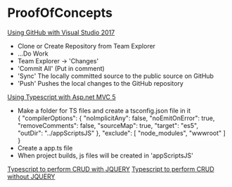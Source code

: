 # ProofOfConcepts

[Using GitHub with Visual Studio 2017](https://blogs.msdn.microsoft.com/benjaminperkins/2017/04/04/setting-up-and-using-github-in-visual-studio-2017/)  
* Clone or Create Repository from Team Explorer  
* ...Do Work  
* Team Explorer -> 'Changes'  
* 'Commit All' (Put in comment)  
* 'Sync' The locally committed source to the public source on GitHub  
* 'Push' Pushes the local changes to the GitHub repository  

[Using Typescript with Asp.net MVC 5](http://www.mithunvp.com/using-typescript-with-asp-net-mvc5/)
* Make a folder for TS files and create a tsconfig.json file in it  
  {
    "compilerOptions": {
      "noImplicitAny": false,
      "noEmitOnError": true,
      "removeComments": false,
      "sourceMap": true,
      "target": "es5",    
      "outDir": "../appScriptsJS"
    },
    "exclude": [
      "node_modules",
      "wwwroot"
    ]
  }
* Create a app.ts file  
* When project builds, js files will be created in 'appScriptsJS'  

[Typescript to perform CRUD with JQUERY](https://www.codeguru.com/csharp/.net/using-typescript-to-perform-crud-operations.htm)
[Typescript to perform CRUD without JQUERY](http://www.binaryintellect.net/articles/d50a4ea1-fd84-4165-a27f-3d6cad2e4a3d.aspx)

